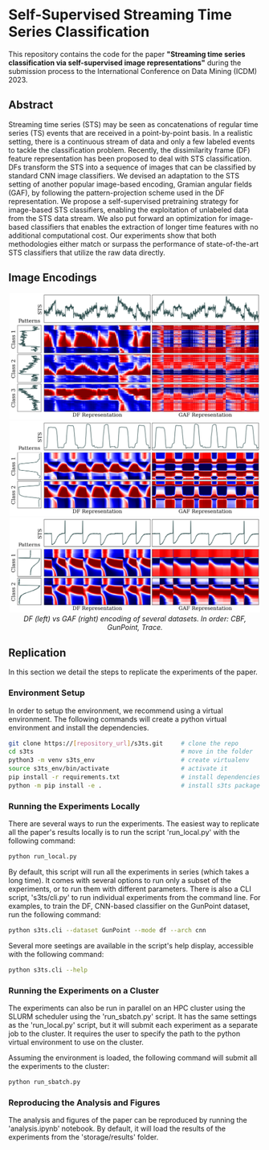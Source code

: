 # Self-Supervised Streaming Time Series Classification

This repository contains the code for the paper **"Streaming time series classification via self-supervised image representations"** during the submission process to the International Conference on Data Mining (ICDM) 2023.

## Abstract

Streaming time series (STS) may be seen as concatenations of regular time series (TS) events that are received in a point-by-point basis. In a realistic setting, there is a continuous stream of data and only a few labeled events to tackle the classification problem. Recently, the dissimilarity frame (DF) feature representation has been proposed to deal with STS classification. DFs transform the STS into a sequence of images that can be classified by standard CNN image classifiers. We devised an adaptation to the STS setting of another popular image-based encoding, Gramian angular fields (GAF), by following the pattern-projection scheme used in the DF representation. We propose a self-supervised pretraining strategy for image-based STS classifiers, enabling the exploitation of unlabeled data from the STS data stream. We also put forward an optimization for image-based classifiers that enables the extraction of longer time features with no additional computational cost. Our experiments show that both methodologies either match or surpass the performance of state-of-the-art STS classifiers that utilize the raw data directly.

## Image Encodings

<p align="center">
<img src="figures/encodings/enc_CBF.png" alt="" width="500"/> </br>
<img src="figures/encodings/enc_GunPoint.png" alt="" width="500"/> </br>
<img src="figures/encodings/enc_Trace.png" alt="" width="500"/> </br>
<em>DF (left) vs GAF (right) encoding of several datasets. In order: CBF, GunPoint, Trace.</em>
</p>

## Replication

In this section we detail the steps to replicate the experiments of the paper.

### Environment Setup

In order to setup the environment, we recommend using a virtual environment. The following commands will create a python virtual environment and install the dependencies.

```bash
git clone https://[repository_url]/s3ts.git     # clone the repo
cd s3ts                                         # move in the folder
python3 -m venv s3ts_env                        # create virtualenv
source s3ts_env/bin/activate                    # activate it
pip install -r requirements.txt                 # install dependencies
python -m pip install -e .                      # install s3ts package
```

### Running the Experiments Locally

There are several ways to run the experiments. The easiest way to replicate all the paper's results locally is to run the script 'run_local.py' with the following command:

```bash
python run_local.py
```
By default, this script will run all the experiments in series (which takes a long time). It comes with several options to run only a subset of the experiments, or to run them with different parameters. There is also a CLI script, 's3ts/cli.py' to run individual experiments from the command line. For examples, to train the DF, CNN-based classifier on the GunPoint dataset, run the following command:

```bash
python s3ts.cli --dataset GunPoint --mode df --arch cnn
```

Several more seetings are available in the script's help display, accessible with the following command:

```bash
python s3ts.cli --help
```

### Running the Experiments on a Cluster

The experiments can also be run in parallel on an HPC cluster using the SLURM scheduler using the 'run_sbatch.py' script. It has the same settings as the 'run_local.py' script, but it will submit each experiment as a separate job to the cluster. It requires the user to specify the path to the python virtual environment to use on the cluster.

Assuming the environment is loaded, the following command will submit all the experiments to the cluster:

```bash
python run_sbatch.py
```

### Reproducing the Analysis and Figures

The analysis and figures of the paper can be reproduced by running the 'analysis.ipynb' notebook. By default, it will load the results of the experiments from the 'storage/results' folder.



